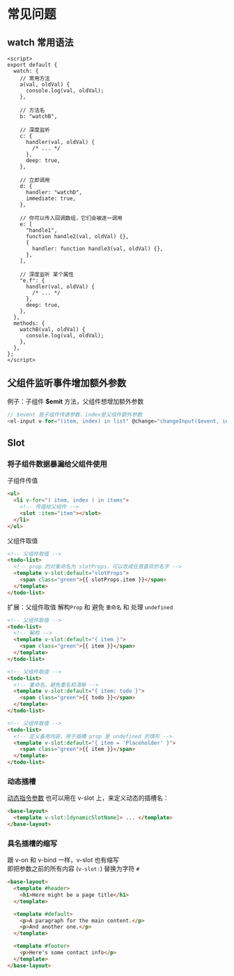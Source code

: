 # 常见问题

## watch 常用语法

```vue
<script>
export default {
  watch: {
    // 常用方法
    a(val, oldVal) {
      console.log(val, oldVal);
    },

    // 方法名
    b: "watchB",

    // 深度监听
    c: {
      handler(val, oldVal) {
        /* ... */
      },
      deep: true,
    },

    // 立即调用
    d: {
      handler: "watchD",
      immediate: true,
    },

    // 你可以传入回调数组，它们会被逐一调用
    e: [
      "handle1",
      function handle2(val, oldVal) {},
      {
        handler: function handle3(val, oldVal) {},
      },
    ],

    // 深度监听 某个属性
    "e.f": {
      handler(val, oldVal) {
        /* ... */
      },
      deep: true,
    },
  },
  methods: {
    watchB(val, oldVal) {
      console.log(val, oldVal);
    },
  },
};
</script>
```

## 父组件监听事件增加额外参数

例子：子组件 **$emit** 方法，父组件想增加额外参数

```js
// $event 是子组件传递参数，index是父组件额外参数
<el-input v-for="(item, index) in list" @change="changeInput($event, index)"></el-input>
```

## Slot

### 将子组件数据暴漏给父组件使用

子组件传值

```html
<ul>
  <li v-for="( item, index ) in items">
    <!-- 传值给父组件 -->
    <slot :item="item"></slot>
  </li>
</ul>
```

父组件取值

```html
<!-- 父组件取值 -->
<todo-list>
  <!-- prop 的对象命名为 slotProps，可以改成任意喜欢的名字 -->
  <template v-slot:default="slotProps">
    <span class="green">{{ slotProps.item }}</span>
  </template>
</todo-list>
```

扩展：父组件取值 解构`Prop` 和 避免 `重命名` 和 处理 `undefined`

```html
<!-- 父组件取值 -->
<todo-list>
  <!-- 解构 -->
  <template v-slot:default="{ item }">
    <span class="green">{{ item }}</span>
  </template>
</todo-list>

<!-- 父组件取值 -->
<todo-list>
  <!-- 重命名，避免重名和清晰 -->
  <template v-slot:default="{ item: todo }">
    <span class="green">{{ todo }}</span>
  </template>
</todo-list>

<!-- 父组件取值 -->
<todo-list>
  <!-- 定义备用内容，用于插槽 prop 是 undefined 的情形 -->
  <template v-slot:default="{ item = 'Placeholder' }">
    <span class="green">{{ item }}</span>
  </template>
</todo-list>
```

### 动态插槽

[动态指令参数](https://v2.cn.vuejs.org/v2/guide/syntax.html#%E5%8A%A8%E6%80%81%E5%8F%82%E6%95%B0) 也可以用在 v-slot 上，来定义动态的插槽名：

```html
<base-layout>
  <template v-slot:[dynamicSlotName]> ... </template>
</base-layout>
```

### 具名插槽的缩写

跟 v-on 和 v-bind 一样，v-slot 也有缩写  
即把参数之前的所有内容 (`v-slot:`) 替换为字符 `#`

```html
<base-layout>
  <template #header>
    <h1>Here might be a page title</h1>
  </template>

  <template #default>
    <p>A paragraph for the main content.</p>
    <p>And another one.</p>
  </template>

  <template #footer>
    <p>Here's some contact info</p>
  </template>
</base-layout>
```
